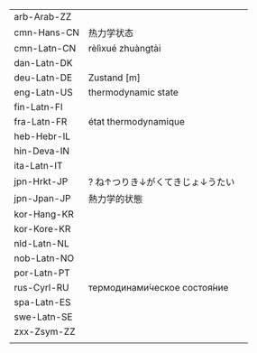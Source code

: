| | | |
|-|-|-|
| arb-Arab-ZZ |  |  |
| cmn-Hans-CN | 热力学状态 |  |
| cmn-Latn-CN | rèlìxué zhuàngtài |  |
| dan-Latn-DK |  |  |
| deu-Latn-DE | Zustand [m] |  |
| eng-Latn-US | thermodynamic state |  |
| fin-Latn-FI |  |  |
| fra-Latn-FR | état thermodynamique |  |
| heb-Hebr-IL |  |  |
| hin-Deva-IN |  |  |
| ita-Latn-IT |  |  |
| jpn-Hrkt-JP | ? ね↑つりき↓がくてきじょ↓うたい |  |
| jpn-Jpan-JP | 熱力学的状態 |  |
| kor-Hang-KR |  |  |
| kor-Kore-KR |  |  |
| nld-Latn-NL |  |  |
| nob-Latn-NO |  |  |
| por-Latn-PT |  |  |
| rus-Cyrl-RU | термодинами́ческое состоя́ние |  |
| spa-Latn-ES |  |  |
| swe-Latn-SE |  |  |
| zxx-Zsym-ZZ |  |  |
|  |  |  |
